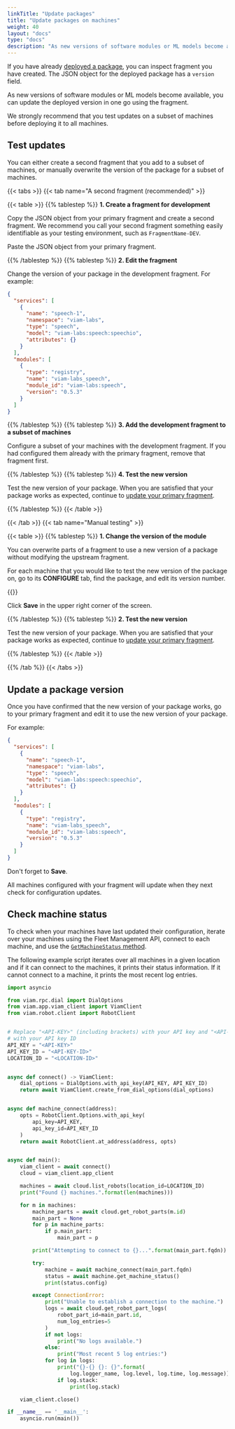 ```yaml
---
linkTitle: "Update packages"
title: "Update packages on machines"
weight: 40
layout: "docs"
type: "docs"
description: "As new versions of software modules or ML models become available, you can update the deployed version on all machines in one go."
---
```


If you have already [deployed a package](/manage/deploy/deploy-package/), you can inspect fragment you have created.
The JSON object for the deployed package has a `version` field.

As new versions of software modules or ML models become available, you can update the deployed version in one go using the fragment.

We strongly recommend that you test updates on a subset of machines before deploying it to all machines.

## Test updates

You can either create a second fragment that you add to a subset of machines, or manually overwrite the version of the package for a subset of machines.

{{< tabs >}}
{{< tab name="A second fragment (recommended)" >}}

{{< table >}}
{{% tablestep %}}
**1. Create a fragment for development**

Copy the JSON object from your primary fragment and create a second fragment.
We recommend you call your second fragment something easily identifiable as your testing environment, such as `FragmentName-DEV`.

Paste the JSON object from your primary fragment.

{{% /tablestep %}}
{{% tablestep %}}
**2. Edit the fragment**

Change the version of your package in the development fragment.
For example:

```json {class="line-numbers linkable-line-numbers" data-line="16"}
{
  "services": [
    {
      "name": "speech-1",
      "namespace": "viam-labs",
      "type": "speech",
      "model": "viam-labs:speech:speechio",
      "attributes": {}
    }
  ],
  "modules": [
    {
      "type": "registry",
      "name": "viam-labs_speech",
      "module_id": "viam-labs:speech",
      "version": "0.5.3"
    }
  ]
}
```

{{% /tablestep %}}
{{% tablestep %}}
**3. Add the development fragment to a subset of machines**

Configure a subset of your machines with the development fragment.
If you had configured them already with the primary fragment, remove that fragment first.

{{% /tablestep %}}
{{% tablestep %}}
**4. Test the new version**

Test the new version of your package.
When you are satisfied that your package works as expected, continue to [update your primary fragment](#update-a-package-version).

{{% /tablestep %}}
{{< /table >}}

{{< /tab >}}
{{< tab name="Manual testing" >}}

{{< table >}}
{{% tablestep %}}
**1. Change the version of the module**

You can overwrite parts of a fragment to use a new version of a package without modifying the upstream fragment.

For each machine that you would like to test the new version of the package on, go to its **CONFIGURE** tab, find the package, and edit its version number.

{{<imgproc src="/how-tos/deploy-packages/version-change.png" resize="800x" class="fill aligncenter" style="width: 600px" declaredimensions=true alt="Configuration builder UI">}}

Click **Save** in the upper right corner of the screen.

{{% /tablestep %}}
{{% tablestep %}}
**2. Test the new version**

Test the new version of your package.
When you are satisfied that your package works as expected, continue to [update your primary fragment](#update-a-package-version).

{{% /tablestep %}}
{{< /table >}}

{{% /tab %}}
{{< /tabs >}}

## Update a package version

Once you have confirmed that the new version of your package works, go to your primary fragment and edit it to use the new version of your package.

For example:

```json {class="line-numbers linkable-line-numbers" data-line="16"}
{
  "services": [
    {
      "name": "speech-1",
      "namespace": "viam-labs",
      "type": "speech",
      "model": "viam-labs:speech:speechio",
      "attributes": {}
    }
  ],
  "modules": [
    {
      "type": "registry",
      "name": "viam-labs_speech",
      "module_id": "viam-labs:speech",
      "version": "0.5.3"
    }
  ]
}
```

Don't forget to **Save**.

All machines configured with your fragment will update when they next check for configuration updates.

## Check machine status

To check when your machines have last updated their configuration, iterate over your machines using the Fleet Management API, connect to each machine, and use the [`GetMachineStatus` method](/dev/reference/apis/robot/#getmachinestatus).

The following example script iterates over all machines in a given location and if it can connect to the machines, it prints their status information.
If it cannot connect to a machine, it prints the most recent log entries.

```python {class="line-numbers linkable-line-numbers"}
import asyncio

from viam.rpc.dial import DialOptions
from viam.app.viam_client import ViamClient
from viam.robot.client import RobotClient


# Replace "<API-KEY>" (including brackets) with your API key and "<API-KEY-ID>"
# with your API key ID
API_KEY = "<API-KEY>"
API_KEY_ID = "<API-KEY-ID>"
LOCATION_ID = "<LOCATION-ID>"


async def connect() -> ViamClient:
    dial_options = DialOptions.with_api_key(API_KEY, API_KEY_ID)
    return await ViamClient.create_from_dial_options(dial_options)


async def machine_connect(address):
    opts = RobotClient.Options.with_api_key(
        api_key=API_KEY,
        api_key_id=API_KEY_ID
    )
    return await RobotClient.at_address(address, opts)


async def main():
    viam_client = await connect()
    cloud = viam_client.app_client

    machines = await cloud.list_robots(location_id=LOCATION_ID)
    print("Found {} machines.".format(len(machines)))

    for m in machines:
        machine_parts = await cloud.get_robot_parts(m.id)
        main_part = None
        for p in machine_parts:
            if p.main_part:
                main_part = p

        print("Attempting to connect to {}...".format(main_part.fqdn))

        try:
            machine = await machine_connect(main_part.fqdn)
            status = await machine.get_machine_status()
            print(status.config)

        except ConnectionError:
            print("Unable to establish a connection to the machine.")
            logs = await cloud.get_robot_part_logs(
                robot_part_id=main_part.id,
                num_log_entries=5
            )
            if not logs:
                print("No logs available.")
            else:
                print("Most recent 5 log entries:")
            for log in logs:
                print("{}-{} {}: {}".format(
                    log.logger_name, log.level, log.time, log.message))
                if log.stack:
                    print(log.stack)

    viam_client.close()

if __name__ == '__main__':
    asyncio.run(main())
```
